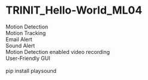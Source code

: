 # TRINIT_Hello-World_ML04
Motion Detection<br>
Motion Tracking<br>
Email Alert<br>
Sound Alert<br>
Motion Detection enabled video recording<br>
User-Friendly GUI<br>
<br>
pip install playsound
